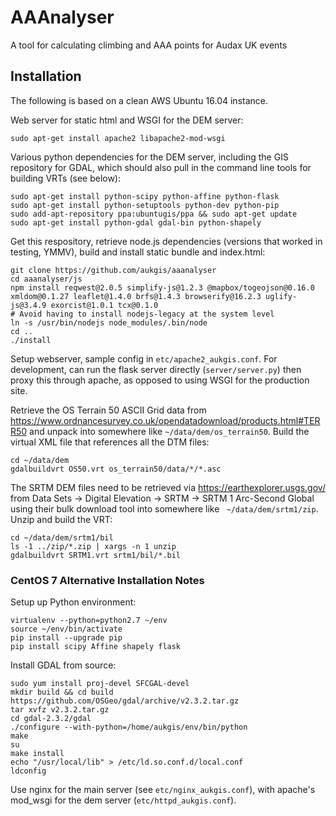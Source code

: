 AAAnalyser
=========

A tool for calculating climbing and AAA points for Audax UK events

Installation
------------

The following is based on a clean AWS Ubuntu 16.04 instance.

Web server for static html and WSGI for the DEM server:

```
sudo apt-get install apache2 libapache2-mod-wsgi
```

Various python dependencies for the DEM server, including the GIS
repository for GDAL, which should also pull in the command line tools for
building VRTs (see below):

```
sudo apt-get install python-scipy python-affine python-flask
sudo apt-get install python-setuptools python-dev python-pip
sudo add-apt-repository ppa:ubuntugis/ppa && sudo apt-get update
sudo apt-get install python-gdal gdal-bin python-shapely
```

Get this respository, retrieve node.js dependencies (versions that worked
in testing, YMMV), build and install static bundle and index.html:

```
git clone https://github.com/aukgis/aaanalyser
cd aaanalyser/js
npm install reqwest@2.0.5 simplify-js@1.2.3 @mapbox/togeojson@0.16.0 xmldom@0.1.27 leaflet@1.4.0 brfs@1.4.3 browserify@16.2.3 uglify-js@3.4.9 exorcist@1.0.1 tcx@0.1.0
# Avoid having to install nodejs-legacy at the system level
ln -s /usr/bin/nodejs node_modules/.bin/node
cd ..
./install
```

Setup webserver, sample config in `etc/apache2_aukgis.conf`. For development, can run
the flask server directly (`server/server.py`) then proxy this through
apache, as opposed to using WSGI for the production site.

Retrieve the OS Terrain 50 ASCII Grid data from 
https://www.ordnancesurvey.co.uk/opendatadownload/products.html#TERR50
and unpack into somewhere like `~/data/dem/os_terrain50`. Build the
virtual XML file that references all the DTM files:
```
cd ~/data/dem
gdalbuildvrt OS50.vrt os_terrain50/data/*/*.asc
```

The SRTM DEM files need to be retrieved via https://earthexplorer.usgs.gov/
from Data Sets -> Digital Elevation -> SRTM -> SRTM 1 Arc-Second Global using
their bulk download tool into somewhere like ` ~/data/dem/srtm1/zip`. Unzip
and build the VRT:
```
cd ~/data/dem/srtm1/bil
ls -1 ../zip/*.zip | xargs -n 1 unzip
gdalbuildvrt SRTM1.vrt srtm1/bil/*.bil
```
### CentOS 7 Alternative Installation Notes

Setup up Python environment:
```
virtualenv --python=python2.7 ~/env
source ~/env/bin/activate
pip install --upgrade pip
pip install scipy Affine shapely flask
```

Install GDAL from source:
```
sudo yum install proj-devel SFCGAL-devel
mkdir build && cd build
https://github.com/OSGeo/gdal/archive/v2.3.2.tar.gz
tar xvfz v2.3.2.tar.gz
cd gdal-2.3.2/gdal
./configure --with-python=/home/aukgis/env/bin/python
make
su
make install
echo "/usr/local/lib" > /etc/ld.so.conf.d/local.conf
ldconfig
```

Use nginx for the main server (see `etc/nginx_aukgis.conf`),
with apache's mod_wsgi for the dem server (`etc/httpd_aukgis.conf`).

